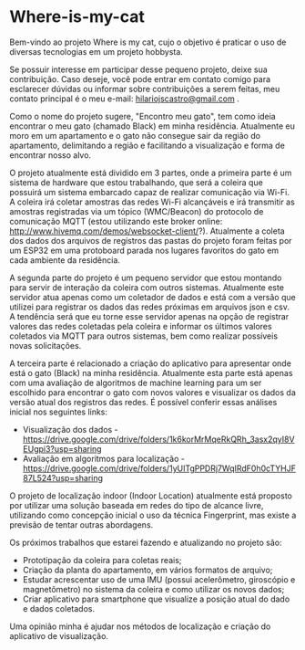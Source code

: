 # Where-is-my-cat

  Bem-vindo ao projeto Where is my cat, cujo o objetivo é praticar o uso de diversas tecnologias em um projeto hobbysta.

  Se possuir interesse em participar desse pequeno projeto, deixe sua contribuição. Caso deseje, você pode entrar em contato comigo para esclarecer dúvidas ou informar sobre contribuições a serem feitas, meu contato principal é o meu e-mail: 
hilariojscastro@gmail.com .

  Como o nome do projeto sugere, "Encontro meu gato", tem como ideia encontrar o meu gato (chamado Black) em minha residência. Atualmente eu moro em um apartamento e o gato não consegue sair da região do apartamento, delimitando a região e facilitando a visualização e forma de encontrar nosso alvo. 

  O projeto atualmente está dividido em 3 partes, onde a primeira parte é um sistema de hardware que estou trabalhando, que  será a coleira que possuirá um sistema embarcado capaz de realizar comunicação via Wi-Fi. A coleira irá coletar amostras das redes Wi-Fi alcançáveis e irá transmitir as amostras registradas via um tópico (WMC/Beacon) do protocolo de comunicação MQTT (estou utilizando este broker online: http://www.hivemq.com/demos/websocket-client/?). Atualmente a coleta dos dados dos arquivos de registros das pastas do projeto foram feitas por um ESP32 em uma protoboard parada nos lugares favoritos do gato em cada ambiente da residência.

  A segunda parte do projeto é um pequeno servidor que estou montando para servir de interação da coleira com outros sistemas. Atualmente este servidor atua apenas como um coletador de dados e está com a versão que utilizei para registrar os dados das redes próximas em arquivos json e csv. A tendência será que eu torne esse servidor apenas na opção de registrar valores das redes coletadas pela coleira e informar os últimos valores coletados via MQTT para outros sistemas, bem como realizar possíveis novas solicitações.

  A terceira parte é relacionado a criação do aplicativo para apresentar onde está o gato (Black) na minha residência.  Atualmente esta parte está apenas com uma avaliação de algoritmos de machine learning para um ser escolhido para encontrar o gato com novos valores e visualizar os dados da versão atual dos registros das redes. É possível conferir essas análises inicial nos seguintes links:
* Visualização dos dados - https://drive.google.com/drive/folders/1k6korMrMqeRkQRh_3asx2qyI8VEUgpi3?usp=sharing
* Avaliação em algoritmos para localização - https://drive.google.com/drive/folders/1yUITgPPDRj7WqIRdF0h0cTYHJF87L524?usp=sharing

O projeto de localização indoor (Indoor Location) atualmente está proposto por utilizar uma solução baseada em redes do tipo de alcance livre, utilizando como concepção inicial o uso da técnica Fingerprint, mas existe a previsão de tentar outras abordagens. 

Os próximos trabalhos que estarei fazendo e atualizando no projeto são:
* Prototipação da coleira para coletas reais;
* Criação da planta do apartamento, em vários formatos de arquivo;
* Estudar acrescentar uso de uma IMU (possui acelerômetro, giroscópio e magnetômetro) no sistema da coleira e 
como utilizar os novos dados;
* Criar aplicativo para smartphone que visualize a posição atual do dado e dados coletados.

Uma opinião minha é ajudar nos métodos de localização e criação do aplicativo de visualização.
